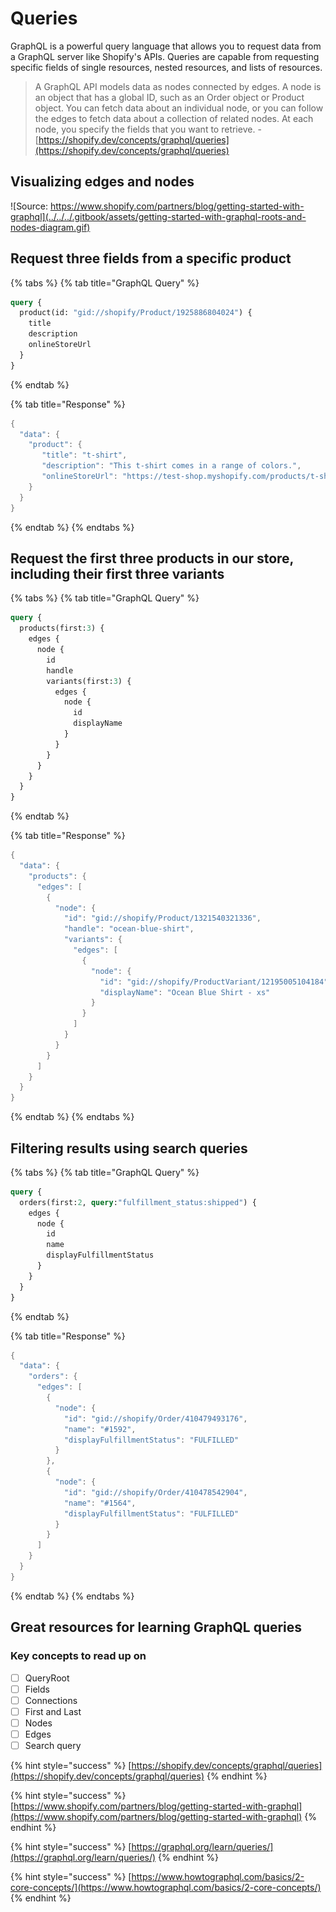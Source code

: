 # Queries

GraphQL is a powerful query language that allows you to request data from a GraphQL server like Shopify's APIs. Queries are capable from requesting specific fields of single resources, nested resources, and lists of resources.

> A GraphQL API models data as nodes connected by edges. A node is an object that has a global ID, such as an Order object or Product object. You can fetch data about an individual node, or you can follow the edges to fetch data about a collection of related nodes. At each node, you specify the fields that you want to retrieve. - [https://shopify.dev/concepts/graphql/queries](https://shopify.dev/concepts/graphql/queries)

## Visualizing edges and nodes

![Source: https://www.shopify.com/partners/blog/getting-started-with-graphql](../../../.gitbook/assets/getting-started-with-graphql-roots-and-nodes-diagram.gif)

## Request three fields from a specific product

{% tabs %}
{% tab title="GraphQL Query" %}
```graphql
query {
  product(id: "gid://shopify/Product/1925886804024") {
    title
    description
    onlineStoreUrl
  }
}
```
{% endtab %}

{% tab title="Response" %}
```cpp
{
  "data": {
    "product": {
       "title": "t-shirt",
       "description": "This t-shirt comes in a range of colors.",
       "onlineStoreUrl": "https://test-shop.myshopify.com/products/t-shirt"
    }
  }
}
```
{% endtab %}
{% endtabs %}

## Request the first three products in our store, including their first three variants

{% tabs %}
{% tab title="GraphQL Query" %}
```graphql
query {
  products(first:3) {
    edges {
      node {
        id
        handle
        variants(first:3) {
          edges {
            node {
              id
              displayName
            }
          }
        }
      }
    }
  }
}
```
{% endtab %}

{% tab title="Response" %}
```cpp
{
  "data": {
    "products": {
      "edges": [
        {
          "node": {
            "id": "gid://shopify/Product/1321540321336",
            "handle": "ocean-blue-shirt",
            "variants": {
              "edges": [
                {
                  "node": {
                    "id": "gid://shopify/ProductVariant/12195005104184",
                    "displayName": "Ocean Blue Shirt - xs"
                  }
                }
              ]
            }
          }
        }
      ]
    }
  }
}
```
{% endtab %}
{% endtabs %}

## Filtering results using search queries <a id="filtering-connections-using-a-search-query"></a>

{% tabs %}
{% tab title="GraphQL Query" %}
```graphql
query {
  orders(first:2, query:"fulfillment_status:shipped") {
    edges {
      node {
        id
        name
        displayFulfillmentStatus
      }
    }
  }
}
```
{% endtab %}

{% tab title="Response" %}
```cpp
{
  "data": {
    "orders": {
      "edges": [
        {
          "node": {
            "id": "gid://shopify/Order/410479493176",
            "name": "#1592",
            "displayFulfillmentStatus": "FULFILLED"
          }
        },
        {
          "node": {
            "id": "gid://shopify/Order/410478542904",
            "name": "#1564",
            "displayFulfillmentStatus": "FULFILLED"
          }
        }
      ]
    }
  }
}
```
{% endtab %}
{% endtabs %}

## Great resources for learning GraphQL queries

### Key concepts to read up on

* [ ] QueryRoot
* [ ] Fields
* [ ] Connections
* [ ] First and Last
* [ ] Nodes
* [ ] Edges
* [ ] Search query

{% hint style="success" %}
[https://shopify.dev/concepts/graphql/queries](https://shopify.dev/concepts/graphql/queries)
{% endhint %}

{% hint style="success" %}
[https://www.shopify.com/partners/blog/getting-started-with-graphql](https://www.shopify.com/partners/blog/getting-started-with-graphql)
{% endhint %}

{% hint style="success" %}
[https://graphql.org/learn/queries/](https://graphql.org/learn/queries/)
{% endhint %}

{% hint style="success" %}
[https://www.howtographql.com/basics/2-core-concepts/](https://www.howtographql.com/basics/2-core-concepts/)
{% endhint %}

